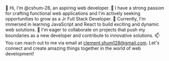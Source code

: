 👋 Hi, I'm @cshum-28, an aspiring web developer.
👀 I have a strong passion for crafting functional web applications and I'm actively seeking opportunities to grow as a Jr Full Stack Developer.
🌱 Currently, I'm immersed in learning JavaScript and React to build exciting and dynamic web solutions.
💞️ I'm eager to collaborate on projects that push my boundaries as a new developer and contribute to innovative solutions.
📫 You can reach out to me via email at clement.shum128@gmail.com. Let's connect and create amazing things together in the world of web development!
